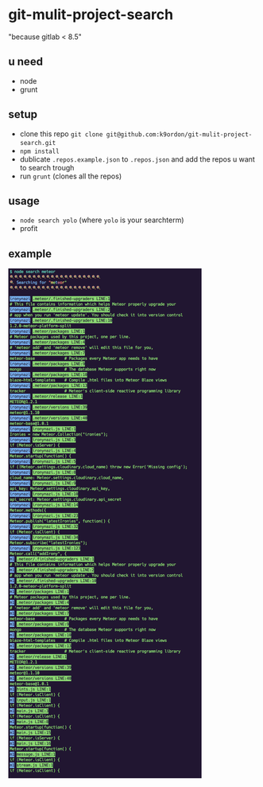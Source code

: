 # git-mulit-project-search
"because gitlab < 8.5"

## u need
- node
- grunt

## setup
- clone this repo ```git clone git@github.com:k9ordon/git-mulit-project-search.git```
- ```npm install```
- dublicate ```.repos.example.json``` to ```.repos.json``` and add the repos u want to search trough
- run ```grunt``` (clones all the repos)

## usage
- ```node search yolo``` (where ```yolo``` is your searchterm)
- profit

## example

![example search for meteor](screenshot.png)
